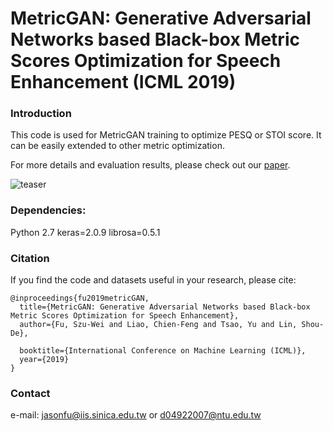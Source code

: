 # MetricGAN: Generative Adversarial Networks based Black-box Metric Scores Optimization for Speech Enhancement (ICML 2019)


### Introduction
This code is used for MetricGAN training to optimize PESQ or STOI score.
It can be easily extended to other metric optimization.

For more details and evaluation results, please check out our  [paper](http://ieeexplore.ieee.org/document/7797132/).

![teaser](https://github.com/JasonSWFu/MetricGAN/tree/master/images/MetricGAN_learning.png)

### Dependencies:
Python 2.7
keras=2.0.9
librosa=0.5.1



### Citation

If you find the code and datasets useful in your research, please cite:
    
    @inproceedings{fu2019metricGAN,
      title={MetricGAN: Generative Adversarial Networks based Black-box Metric Scores Optimization for Speech Enhancement},
      author={Fu, Szu-Wei and Liao, Chien-Feng and Tsao, Yu and Lin, Shou-De},
  
      booktitle={International Conference on Machine Learning (ICML)},
      year={2019}
    }
    
### Contact

e-mail: jasonfu@iis.sinica.edu.tw or d04922007@ntu.edu.tw
